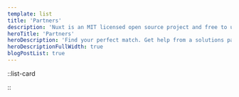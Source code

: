 ```yaml
---
template: list
title: 'Partners'
description: 'Nuxt is an MIT licensed open source project and free to use. However, the maintenance effort is not sustainable without proper financial backing.'
heroTitle: 'Partners'
heroDescription: 'Find your perfect match. Get help from a solutions partner or solutions provider.'
heroDescriptionFullWidth: true
blogPostList: true
---
```


::list-card

::
